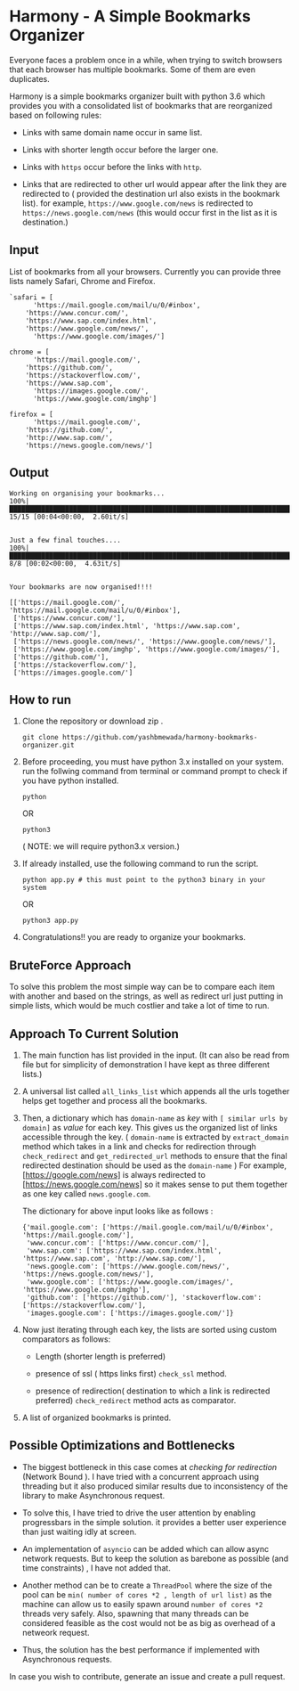 # Harmony - A Simple Bookmarks Organizer

Everyone faces a problem once in a while, when trying to switch browsers that each browser has multiple bookmarks. Some of them are even duplicates.

Harmony is a simple bookmarks organizer built with python 3.6 which provides you with a consolidated list of bookmarks that are reorganized based on following rules:

- Links with same domain name occur in same list.

- Links with shorter length occur before the larger one.

- Links with `https` occur before the links with `http`.

- Links that are redirected to other url would appear after the link they are redirected to ( provided the destination url also exists in the bookmark list). for example, `https://www.google.com/news` is redirected to `https://news.google.com/news` (this would occur first in the list as it is destination.)

## Input

List of bookmarks from all your browsers. Currently you can provide three lists namely Safari, Chrome and Firefox.

```
`safari = [
      'https://mail.google.com/mail/u/0/#inbox',
    'https://www.concur.com/',
    'https://www.sap.com/index.html',
    'https://www.google.com/news/',
      'https://www.google.com/images/']

chrome = [
      'https://mail.google.com/',
    'https://github.com/',
    'https://stackoverflow.com/',
    'https://www.sap.com',
      'https://images.google.com/',
      'https://www.google.com/imghp']

firefox = [
      'https://mail.google.com/',
    'https://github.com/',
    'http://www.sap.com/',
    'https://news.google.com/news/']
```

## Output

```
Working on organising your bookmarks...
100%|███████████████████████████████████████████████████████████████████████████████████████████████████████████████| 15/15 [00:04<00:00,  2.60it/s]


Just a few final touches....
100%|█████████████████████████████████████████████████████████████████████████████████████████████████████████████████| 8/8 [00:02<00:00,  4.63it/s]


Your bookmarks are now organised!!!!

[['https://mail.google.com/', 'https://mail.google.com/mail/u/0/#inbox'], 
 ['https://www.concur.com/'], 
 ['https://www.sap.com/index.html', 'https://www.sap.com', 'http://www.sap.com/'], 
 ['https://news.google.com/news/', 'https://www.google.com/news/'], 
 ['https://www.google.com/imghp', 'https://www.google.com/images/'], 
 ['https://github.com/'], 
 ['https://stackoverflow.com/'], 
 ['https://images.google.com/']
```



## How to run

1. Clone the repository or download zip .

   ```
   git clone https://github.com/yashbmewada/harmony-bookmarks-organizer.git
   ```

   

2. Before proceeding, you must have python 3.x installed on your system. run the follwing command from terminal or command prompt to check if you have python installed.

   ```
   python
   ```

   OR

   ```
   python3
   ```

   ( NOTE: we will require python3.x version.)

   

3. If already installed, use the following command to run the script.

   ```
   python app.py # this must point to the python3 binary in your system 
   ```

   OR

   ```
   python3 app.py
   ```

4. Congratulations!! you are ready to organize your bookmarks.

## BruteForce Approach

To solve this problem the most simple way can be to compare each item with another and based on the strings, as well as redirect url just putting in simple lists, which would be much costlier and take a lot of time to run.

## Approach To Current Solution

1. The main function has list provided in the input. (It can also be read from file but for simplicity of demonstration I have kept as three different lists.)

2. A  universal list called `all_links_list` which appends all the urls together helps get together and process all the bookmarks.

3. Then, a dictionary which has `domain-name` as *key* with `[ similar urls by domain]` as *value* for each key. This gives us the organized list of links accessible through the key. ( `domain-name` is extracted by `extract_domain` method which takes in a link and checks for redirection through `check_redirect` and `get_redirected_url` methods to ensure that the final redirected destination should be used as the `domain-name` )  For example, [https://google.com/news] is always redirected to [https://news.google.com/news] so it makes sense to put them together as one key called `news.google.com`. 

   The dictionary for above input  looks like as follows :

   ```
   {'mail.google.com': ['https://mail.google.com/mail/u/0/#inbox', 'https://mail.google.com/'], 
    'www.concur.com': ['https://www.concur.com/'], 
    'www.sap.com': ['https://www.sap.com/index.html', 'https://www.sap.com', 'http://www.sap.com/'], 
    'news.google.com': ['https://www.google.com/news/', 'https://news.google.com/news/'], 
    'www.google.com': ['https://www.google.com/images/', 'https://www.google.com/imghp'], 
    'github.com': ['https://github.com/'], 'stackoverflow.com': ['https://stackoverflow.com/'], 
    'images.google.com': ['https://images.google.com/']}
   ```

4. Now just iterating through each key, the lists are sorted using custom comparators as follows:

   - Length (shorter length is preferred)

   - presence of ssl ( https links first) `check_ssl` method.

   - presence of redirection( destination to which a link is redirected preferred) `check_redirect` method acts as comparator.

5. A list of organized bookmarks is printed.

## Possible Optimizations and Bottlenecks

- The biggest bottleneck in this case comes at *checking for redirection* (Network Bound ). I have tried with a concurrent approach using threading but it also produced similar results due to inconsistency of the library to make Asynchronous request. 

- To solve this, I have tried to drive the user attention by enabling progressbars in the simple solution. it provides a better user experience than just waiting idly at screen.

- An implementation of `asyncio` can be added which can allow async network requests. But to keep the solution as barebone as possible (and time constraints) , I have not added that.

- Another method can be to create a `ThreadPool` where the size of the pool can be `min( number of cores *2 , length of url list)` as the machine can allow us to easily spawn around `number of cores *2 ` threads very safely. Also, spawning that many threads can be considered feasible as the cost would not be as big as overhead of a netweork request.

- Thus, the solution has the best performance if implemented with Asynchronous requests.

In case you wish to contribute, generate an issue and create a pull request.
